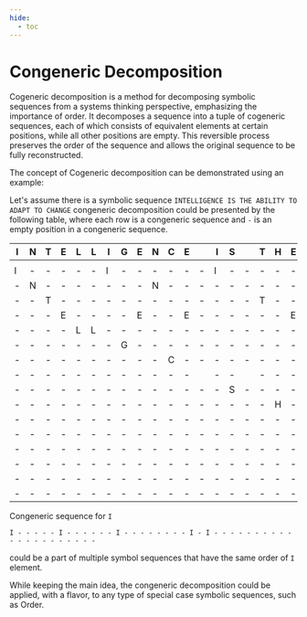 ```yaml
---
hide:
  - toc
---
```

# Congeneric Decomposition

Cogeneric decomposition is a method for decomposing symbolic sequences from a systems thinking perspective,
emphasizing the importance of order. It decomposes a sequence into a tuple of cogeneric sequences,
each of which consists of equivalent elements at certain positions, while all other positions are empty.
This reversible process preserves the order of the sequence and allows the original sequence to be fully reconstructed.

The concept of Cogeneric decomposition can be demonstrated using an example:

Let's assume there is a symbolic sequence `INTELLIGENCE IS THE ABILITY TO ADAPT TO CHANGE` congeneric decomposition
could be presented by the following table, where each row is a congeneric sequence and  `-` is an empty position in a congeneric sequence.

| I | N | T | E | L | L | I | G | E | N | C | E | &nbsp;&nbsp;  | I | S |  &nbsp;&nbsp;  | T | H | E |  &nbsp;&nbsp;  | A | B | I | L | I | T | Y |  &nbsp;&nbsp;  | T | O |  &nbsp;&nbsp;  | A | D | A | P | T |  &nbsp;&nbsp;  | T | O |  &nbsp;&nbsp;  | C | H | A | N | G | E |
|---|---|---|---|---|---|---|---|---|---|---|---|---|---|---|---|---|---|---|---|---|---|---|---|---|---|---|---|---|---|---|---|---|---|---|---|---|---|---|---|---|---|---|---|---|---|
|  |  |  |  |  |  |  |  |  |  |  |  |  |  |  |  |  |  |  |  |  |  |  |  |  |  |  |  |  |  |  |  |  |  |  |  |  |  |  |  |  |  |  |  |  |  |
| I | - | - | - | - | - | I | - | - | - | - | - | - | I | - | - | - | - | - | - | - | - | I | - | I | - | - | - | - | - | - | - | - | - | - | - | - | - | - | - | - | - | - | - | - | - |
| - | N | - | - | - | - | - | - | - | N | - | - | - | - | - | - | - | - | - | - | - | - | - | - | - | - | - | - | - | - | - | - | - | - | - | - | - | - | - | - | - | - | - | N | - | - |
| - | - | T | - | - | - | - | - | - | - | - | - | - | - | - | - | T | - | - | - | - | - | - | - | - | T | - | - | T | - | - | - | - | - | - | T | - | T | - | - | - | - | - | - | - | - |
| - | - | - | E | - | - | - | - | E | - | - | E | - | - | - | - | - | - | E | - | - | - | - | - | - | - | - | - | - | - | - | - | - | - | - | - | - | - | - | - | - | - | - | - | - | E |
| - | - | - | - | L | L | - | - | - | - | - | - | - | - | - | - | - | - | - | - | - | - | - | L | - | - | - | - | - | - | - | - | - | - | - | - | - | - | - | - | - | - | - | - | - | - |
| - | - | - | - | - | - | - | G | - | - | - | - | - | - | - | - | - | - | - | - | - | - | - | - | - | - | - | - | - | - | - | - | - | - | - | - | - | - | - | - | - | - | - | - | G | - |
| - | - | - | - | - | - | - | - | - | - | C | - | - | - | - | - | - | - | - | - | - | - | - | - | - | - | - | - | - | - | - | - | - | - | - | - | - | - | - | - | C | - | - | - | - | - |
| - | - | - | - | - | - | - | - | - | - | - | - | &nbsp;&nbsp;  | - | - |  &nbsp;&nbsp;  | - | - | - |  &nbsp;&nbsp;  | - | - | - | - | - | - | - |  &nbsp;&nbsp;  | - | - |  &nbsp;&nbsp;  | - | - | - | - | - |  &nbsp;&nbsp;  | - | - |  &nbsp;&nbsp;  | - | - | - | - | - | - |
| - | - | - | - | - | - | - | - | - | - | - | - | - | - | S | - | - | - | - | - | - | - | - | - | - | - | - | - | - | - | - | - | - | - | - | - | - | - | - |  -  | - | - | - | - | - | - |
| - | - | - | - | - | - | - | - | - | - | - | - | - | - | - | - | - | H | - | - | - | - | - | - | - | - | - | - | - | - | - | - | - | - | - | - | - | - | - | - | - | H | - | - | - | - |
| - | - | - | - | - | - | - | - | - | - | - | - | - | - | - | - | - | - | - | - | A | - | - | - | - | - | - | - | - | - | - | A | - | A | - | - | - | - | - | - | - | - | A | - | - | - |
| - | - | - | - | - | - | - | - | - | - | - | - | - | - | - | - | - | - | - | - | - | B | - | - | - | - | - | - | - | - | - | - | - | - | - | - | - | - | - | - | - | - | - | - | - | - |
| - | - | - | - | - | - | - | - | - | - | - | - | - | - | - | - | - | - | - | - | - | - | - | - | - | - | Y | - | - | - | - | - | - | - | - | - | - | - | - | - | - | - | - | - | - | - |
| - | - | - | - | - | - | - | - | - | - | - | - | - | - | - | - | - | - | - | - | - | - | - | - | - | - | - | - | - | O | - | - | - | - | - | - | - | - | O | - | - | - | - | - | - | - |
| - | - | - | - | - | - | - | - | - | - | - | - | - | - | - | - | - | - | - | - | - | - | - | - | - | - | - | - | - | - | - | - | D | - | - | - | - | - | - | - | - | - | - | - | - | - |
| - | - | - | - | - | - | - | - | - | - | - | - | - | - | - | - | - | - | - | - | - | - | - | - | - | - | - | - | - | - | - | - | - | - | P | - | - | - | - | - | - | - | - | - | - | - |


Congeneric sequence for `I`
```
I - - - - - I - - - - - - I - - - - - - - - I - I - - - - - - - - - - - - - - - - - - - - -
```
could be a part of multiple symbol sequences that have the same order of `I` element.

While keeping the main idea, the congeneric decomposition could be applied, with a flavor, to any type of special case symbolic sequences, such as Order.

<!-- TODO: Add example of congeneric decomposition code -->

<style>
.md-typeset table:not([class]) th {
    min-width: 0 !important;
}

.md-typeset td:not([class]):not(:last-child), .md-typeset th:not([class]):not(:last-child) {
    border-right: .05rem solid var(--md-typeset-table-color);
}

.md-typeset td, .md-typeset th {
    padding-left: 0.4em !important;
    padding-right: 0.4em !important;
    padding-top: 0.1em !important;
    padding-bottom: 0.1em !important;
    text-align: center !important;
}
</style>
